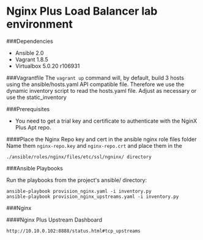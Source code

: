 # Nginx Plus Load Balancer lab environment

###Dependencies
* Ansible 2.0
* Vagrant 1.8.5
* Virtualbox 5.0.20 r106931


###Vagrantfile
The ```vagrant up``` command will, by default, build 3 hosts using the ansible/hosts.yaml API compatible file. Therefore we use the dynamic inventory script to read the hosts.yaml file. Adjust as necessary or use the static_inventory

###Prerequisites
* You need to get a trial key and certificate to authenticate with the NginX Plus Apt repo.

####Place the Nginx Repo key and cert in the ansible nginx role files folder
Name them ```nginx-repo.key``` and ```nginx-repo.crt``` and place them in the
```
./ansible/roles/nginx/files/etc/ssl/ngninx/ directory
```

###Ansible Playbooks

Run the playbooks from the project's ansible/ directory:
```
ansible-playbook provision_nginx.yaml -i inventory.py
ansible-playbook provision_nginx_upstreams.yaml -i inventory.py
```
###Nginx

####Nginx Plus Upstream Dashboard
```
http://10.10.0.102:8888/status.html#tcp_upstreams
```
